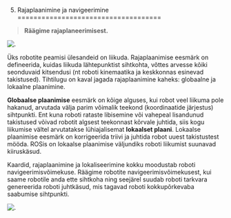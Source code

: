 



 5. Rajaplaanimine ja navigeerimine
====================================











> 
> 
> **Räägime rajaplaneerimisest.**
> 
> 
> 
> 



![.](https://sisu.ut.ee/sites/default/files/rosak/files/navigation.gif)




Üks robotite peamisi ülesandeid on liikuda. Rajaplaanimise eesmärk on defineerida, kuidas liikuda lähtepunktist sihtkohta, võttes arvesse kõiki seonduvaid kitsendusi (nt roboti kinemaatika ja keskkonnas esinevad takistused). Tihtilugu on kaval jagada rajaplaanimine kaheks: globaalne ja lokaalne plaanimine.




**Globaalse plaanimise** eesmärk on kõige alguses, kui robot veel liikuma pole hakanud, arvutada välja parim võimalik teekond (koordinaatide järjestus) sihtpunkti. Ent kuna roboti rataste libisemine või vahepeal lisandunud takistused võivad robotit algsest teekonnast kõrvale juhtida, siis kogu liikumise vältel arvutatakse lühiajalisemat **lokaalset plaani**. Lokaalse plaanimise eesmärk on korrigeerida triivi ja juhtida robot uuest takistustest mööda. ROSis on lokaalse plaanimise väljundiks roboti liikumist suunavad kiiruskäsud.




Kaardid, rajaplaanimine ja lokaliseerimine kokku moodustab roboti navigeerimisvõimekuse. Räägime robotite navigeerimisvõimekusest, kui saame robotile anda ette sihtkoha ning seejärel suudab roboti tarkvara genereerida roboti juhtkäsud, mis tagavad roboti kokkupõrkevaba saabumise sihtpunkti.




![.](https://sisu.ut.ee/sites/default/files/rosak/files/kuvatommis_2022-10-30_21-13-54.png)



 







